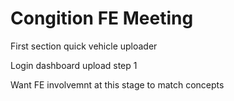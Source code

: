 # Congition FE Meeting

First section quick vehicle uploader

Login
dashboard
upload step 1

Want FE involvemnt at this stage to match concepts